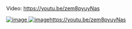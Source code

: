 
Video: https://youtu.be/zem8pyuyNas

[![image](https://github.com/EloiStree/ProjectsID/assets/20149493/73bf41f9-ed82-4eab-bed8-2ff50f54d0ff)
![image](https://github.com/EloiStree/ProjectsID/assets/20149493/2227e17d-df18-4bde-82cb-95bead5bfd9e)](https://youtu.be/zem8pyuyNas)https://youtu.be/zem8pyuyNas
